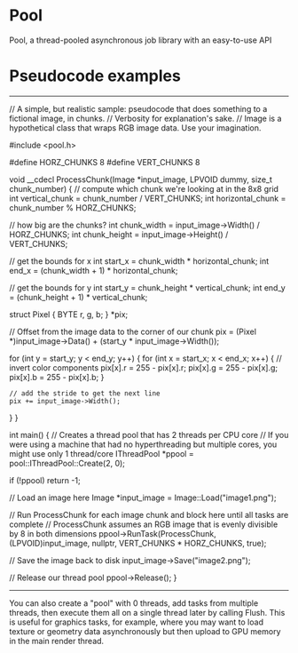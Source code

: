 # Pool
Pool, a thread-pooled asynchronous job library with an easy-to-use API


# Pseudocode examples

*************************************************

// A simple, but realistic sample: pseudocode that does something to a fictional image, in chunks.
// Verbosity for explanation's sake.
// Image is a hypothetical class that wraps RGB image data. Use your imagination.

#include <pool.h>

#define HORZ_CHUNKS   8
#define VERT_CHUNKS   8

void __cdecl ProcessChunk(Image *input_image, LPVOID dummy, size_t chunk_number)
{
  // compute which chunk we're looking at in the 8x8 grid
  int vertical_chunk = chunk_number / VERT_CHUNKS;
  int horizontal_chunk = chunk_number % HORZ_CHUNKS;

  // how big are the chunks?
  int chunk_width = input_image->Width() / HORZ_CHUNKS;
  int chunk_height = input_image->Height() / VERT_CHUNKS;

  // get the bounds for x
  int start_x = chunk_width * horizontal_chunk;
  int end_x = (chunk_width + 1) * horizontal_chunk;

  // get the bounds for y
  int start_y = chunk_height * vertical_chunk;
  int end_y = (chunk_height + 1) * vertical_chunk;

  struct Pixel
  {
    BYTE r, g, b;
  } *pix;

  // Offset from the image data to the corner of our chunk
  pix = (Pixel *)input_image->Data() + (start_y * input_image->Width());

  for (int y = start_y; y < end_y; y++)
  {
    for (int x = start_x; x < end_x; x++)
    {
      // invert color components
      pix[x].r = 255 - pix[x].r;
      pix[x].g = 255 - pix[x].g;
      pix[x].b = 255 - pix[x].b;
    }

    // add the stride to get the next line
    pix += input_image->Width();
  }
}

int main()
{
  // Creates a thread pool that has 2 threads per CPU core
  // If you were using a machine that had no hyperthreading but multiple cores, you might use only 1 thread/core
  IThreadPool *ppool = pool::IThreadPool::Create(2, 0);
	
  if (!ppool)
    return -1;

  // Load an image here
  Image *input_image = Image::Load("image1.png");

  // Run ProcessChunk for each image chunk and block here until all tasks are complete
  // ProcessChunk assumes an RGB image that is evenly divisible by 8 in both dimensions
  ppool->RunTask(ProcessChunk, (LPVOID)input_image, nullptr, VERT_CHUNKS * HORZ_CHUNKS, true);

  // Save the image back to disk
  input_image->Save("image2.png");

  // Release our thread pool
  ppool->Release();
}

*************************************************

You can also create a "pool" with 0 threads, add tasks from multiple threads, then execute them all on a single thread later
by calling Flush. This is useful for graphics tasks, for example, where you may want to load texture or geometry data
asynchronously but then upload to GPU memory in the main render thread.
